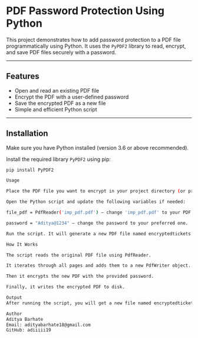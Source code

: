 # PDF Password Protection Using Python
This project demonstrates how to add password protection to a PDF file programmatically using Python. It uses the `PyPDF2` library to read, encrypt, and save PDF files securely with a password.

---

## Features

- Open and read an existing PDF file
- Encrypt the PDF with a user-defined password
- Save the encrypted PDF as a new file
- Simple and efficient Python script

---

## Installation

Make sure you have Python installed (version 3.6 or above recommended).

Install the required library `PyPDF2` using pip:

```bash
pip install PyPDF2

Usage

Place the PDF file you want to encrypt in your project directory (or provide the full path).

Open the Python script and update the following variables if needed:

file_pdf = PdfReader('imp_pdf.pdf') — change 'imp_pdf.pdf' to your PDF filename.

password = "Aditya@1234" — change the password to your preferred one.

Run the script. It will generate a new PDF file named encryptedtickets.pdf that is password protected.

How It Works

The script reads the original PDF file using PdfReader.

It iterates through all pages and adds them to a new PdfWriter object.

Then it encrypts the new PDF with the provided password.

Finally, it writes the encrypted PDF to disk.

Output
After running the script, you will get a new file named encryptedtickets.pdf. This file requires the password to be opened, ensuring your PDF content is secure.

Author
Aditya Barhate
Email: adityabarhate18@gmail.com
GitHub: adiiiii19
